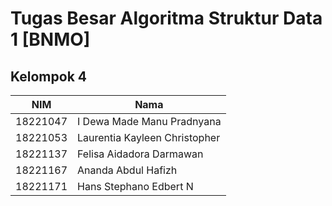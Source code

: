 # Tugas Besar Algoritma Struktur Data 1 [BNMO]

## Kelompok 4
| NIM | Nama |
| --- | --- |
| 18221047 | I Dewa Made Manu Pradnyana |
| 18221053 | Laurentia Kayleen Christopher |
| 18221137 | Felisa Aidadora Darmawan |
| 18221167 | Ananda Abdul Hafizh |
| 18221171 | Hans Stephano Edbert N |



